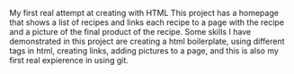 My first real attempt at creating with HTML
This project has a homepage that shows a list of recipes and links each recipe to a page with the recipe and a picture of the final product of the recipe.
Some skills I have demonstrated in this project are creating a html boilerplate, using different tags in html, creating links, adding pictures to a page, and this is also my first real expierence in using git.